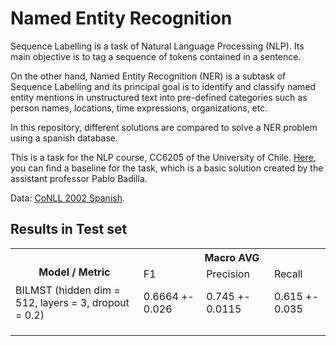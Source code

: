 # Named Entity Recognition


Sequence Labelling is a task of Natural Language Processing (NLP). Its main objective is to tag a sequence of tokens contained in a sentence.

On the other hand, Named Entity Recognition (NER) is a subtask of Sequence Labelling and its principal goal is to identify and classify named entity mentions in unstructured text into pre-defined categories such as person names, locations, time expressions, organizations, etc.

In this repository, different solutions are compared to solve a NER problem using a spanish database.

This is a task for the NLP course, CC6205 of the University of Chile. [Here](https://github.com/iazt/named-entity-recognition/blob/master/baseline.ipynb), you can find a baseline for the task, which is a basic solution created by the assistant professor Pablo Badilla. 

Data: [CoNLL 2002 Spanish](https://www.clips.uantwerpen.be/conll2002/ner/).



## Results in Test set

<table class="tg">
  <tr>
    <th class="tg-baqh" rowspan="2"><br>Model / Metric</th>
    <th class="tg-baqh" colspan="3">Macro AVG</th>
  </tr>
  <tr>
    <td class="tg-c3ow">F1 </td>
    <td class="tg-c3ow">Precision</td>
    <td class="tg-c3ow">Recall</td>
  </tr>
  <tr>
    <td class="tg-c3ow">BILMST (hidden dim = 512, layers = 3, dropout = 0.2)</td>
    <td class="tg-c3ow">0.6664 +- 0.026</td>
    <td class="tg-c3ow">0.745 +-  0.0115</td>
    <td class="tg-c3ow">0.615 +- 0.035</td>
  </tr>
  <tr>
    <td class="tg-c3ow"></td>
    <td class="tg-c3ow"></td>
    <td class="tg-c3ow"></td>
    <td class="tg-c3ow"></td>
  </tr>
  <tr>
    <td class="tg-c3ow"></td>
    <td class="tg-c3ow"></td>
    <td class="tg-c3ow"></td>
    <td class="tg-c3ow"></td>
  </tr>
  <tr>
    <td class="tg-c3ow"></td>
    <td class="tg-c3ow"></td>
    <td class="tg-c3ow"></td>
    <td class="tg-c3ow"></td>
  </tr>
</table>
